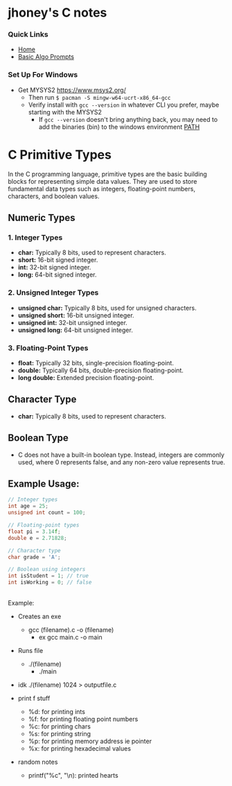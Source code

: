 # jhoney's C notes

### Quick Links

- [Home](../README.md)
- [Basic Algo Prompts](../BasicAlgorithmPromts.md)

### Set Up For Windows

- Get MYSYS2 https://www.msys2.org/
  - Then run `$ pacman -S mingw-w64-ucrt-x86_64-gcc`
  - Verify install with `gcc --version` in whatever CLI you prefer, maybe starting with the MYSYS2
    - If `gcc --version` doesn't bring anything back, you may need to add the binaries (bin) to the windows environment [PATH](../Windows/README.md#adding-to-the-path-windows-11)

# C Primitive Types

In the C programming language, primitive types are the basic building blocks for representing simple data values. They are used to store fundamental data types such as integers, floating-point numbers, characters, and boolean values.

## Numeric Types

### 1. Integer Types

- **char:** Typically 8 bits, used to represent characters.
- **short:** 16-bit signed integer.
- **int:** 32-bit signed integer.
- **long:** 64-bit signed integer.

### 2. Unsigned Integer Types

- **unsigned char:** Typically 8 bits, used for unsigned characters.
- **unsigned short:** 16-bit unsigned integer.
- **unsigned int:** 32-bit unsigned integer.
- **unsigned long:** 64-bit unsigned integer.

### 3. Floating-Point Types

- **float:** Typically 32 bits, single-precision floating-point.
- **double:** Typically 64 bits, double-precision floating-point.
- **long double:** Extended precision floating-point.

## Character Type

- **char:** Typically 8 bits, used to represent characters.

## Boolean Type

- C does not have a built-in boolean type. Instead, integers are commonly used, where 0 represents false, and any non-zero value represents true.

## Example Usage:

```c
// Integer types
int age = 25;
unsigned int count = 100;

// Floating-point types
float pi = 3.14f;
double e = 2.71828;

// Character type
char grade = 'A';

// Boolean using integers
int isStudent = 1; // true
int isWorking = 0; // false
```

<br>
Example:

- Creates an exe
  - gcc (filename).c -o (filename)
    - ex gcc main.c -o main
- Runs file

  - ./(filename)
    - ./main

- idk
  ./(filename) 1024 > outputfile.c

- print f stuff

  - %d: for printing ints
  - %f: for printing floating point numbers
  - %c: for printing chars
  - %s: for printing string
  - %p: for printing memory address ie pointer
  - %x: for printing hexadecimal values

- random notes
  - printf("%c", "\n): printed hearts

